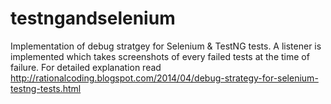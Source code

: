 testngandselenium
=================
Implementation of debug stratgey for Selenium & TestNG tests. A listener is implemented which takes screenshots of every failed tests at the time of failure. For detailed explanation read
http://rationalcoding.blogspot.com/2014/04/debug-strategy-for-selenium-testng-tests.html
